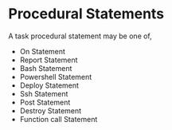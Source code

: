 # Procedural Statements

A task procedural statement may be one of,

* On Statement
* Report Statement
* Bash Statement
* Powershell Statement
* Deploy Statement
* Ssh Statement
* Post Statement
* Destroy Statement
* Function call Statement


